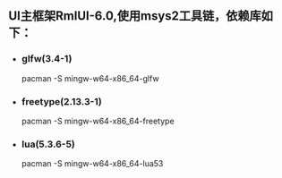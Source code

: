 
## UI主框架RmlUI-6.0,使用msys2工具链，依赖库如下：
- ### glfw(3.4-1)
    pacman -S mingw-w64-x86_64-glfw
- ### freetype(2.13.3-1)
    pacman -S mingw-w64-x86_64-freetype
- ### lua(5.3.6-5)    
    pacman -S mingw-w64-x86_64-lua53
